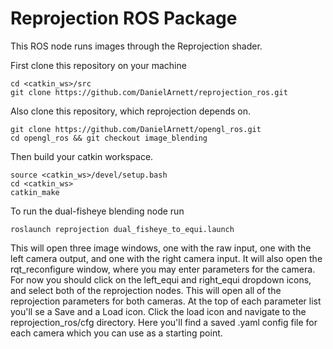 # Reprojection ROS Package
This ROS node runs images through the Reprojection shader. 

First clone this repository on your machine
```
cd <catkin_ws>/src
git clone https://github.com/DanielArnett/reprojection_ros.git
```

Also clone this repository, which reprojection depends on. 
```
git clone https://github.com/DanielArnett/opengl_ros.git
cd opengl_ros && git checkout image_blending
```

Then build your catkin workspace.
```
source <catkin_ws>/devel/setup.bash
cd <catkin_ws>
catkin_make
```

To run the dual-fisheye blending node run
```
roslaunch reprojection dual_fisheye_to_equi.launch
```

This will open three image windows, one with the raw input, one with the left camera output, and one with the right camera input. It will also open the rqt_reconfigure window, where you may enter parameters for the camera. For now you should click on the left_equi and right_equi dropdown icons, and select both of the reprojection nodes. This will open all of the reprojection parameters for both cameras. At the top of each parameter list you'll se a Save and a Load icon. Click the load icon and navigate to the reprojection_ros/cfg directory. Here you'll find a saved .yaml config file for each camera which you can use as a starting point.


